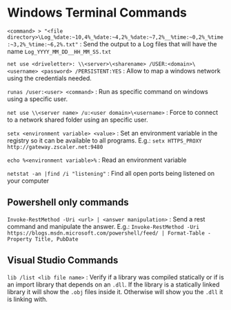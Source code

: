 # Windows Terminal Commands #

`<command> > "<file directory>\Log_%date:~10,4%_%date:~4,2%_%date:~7,2%__%time:~0,2%_%time:~3,2%_%time:~6,2%.txt"` : Send the output to a Log files that will have the name `Log_YYYY_MM_DD__HH_MM_SS.txt`

`net use <driveletter>: \\<server>\<sharename> /USER:<domain>\<username> <password> /PERSISTENT:YES` : Allow to map a windows network using the credentials needed.

`runas /user:<user> <command>` : Run as specific command on windows using a specific user. 

`net use \\<server name> /u:<user domain>\<username>` : Force to connect to a network shared folder using an specific user.

`setx <environment variable> <value>` : Set an environment variable in the registry so it can be available to all programs. E.g.: `setx HTTPS_PROXY http://gateway.zscaler.net:9480`

`echo %<environment variable>%` : Read an environment variable

`netstat -an |find /i "listening"` : Find all open ports being listened on your computer

## Powershell only commands ##

`Invoke-RestMethod -Uri <url> | <answer manipulation>` : Send a rest command and manipulate the answer. E.g.: `Invoke-RestMethod -Uri https://blogs.msdn.microsoft.com/powershell/feed/ | Format-Table -Property Title, PubDate`

## Visual Studio Commands ##

`lib /list <lib file name>` : Verify if a library was compiled statically or if is an import library that depends on an `.dll`. If the library is a statically linked library it will show the `.obj` files inside it. Otherwise will show you the `.dll` it is linking with.
